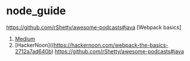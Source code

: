 # node_guide
https://github.com/rShetty/awesome-podcasts#java
[Webpack basics]
1. [Medium](https://medium.com/@baranovskyyoleg/webpack-basics-part-1-fcecae438ebe)
2. [HackerNoon]((https://hackernoon.com/webpack-the-basics-2712a7ad640b)
https://github.com/rShetty/awesome-podcasts#java
